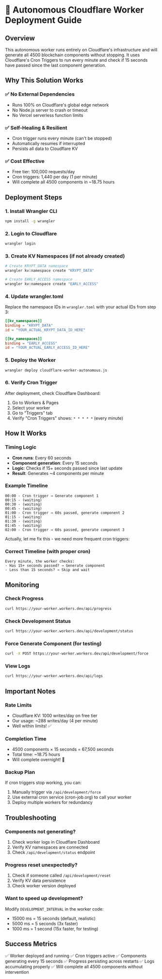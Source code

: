 # 🚀 Autonomous Cloudflare Worker Deployment Guide

## Overview
This autonomous worker runs entirely on Cloudflare's infrastructure and will generate all 4500 blockchain components without stopping. It uses Cloudflare's Cron Triggers to run every minute and check if 15 seconds have passed since the last component generation.

## Why This Solution Works

### ✅ **No External Dependencies**
- Runs 100% on Cloudflare's global edge network
- No Node.js server to crash or timeout
- No Vercel serverless function limits

### ✅ **Self-Healing & Resilient**
- Cron trigger runs every minute (can't be stopped)
- Automatically resumes if interrupted
- Persists all data to Cloudflare KV

### ✅ **Cost Effective**
- Free tier: 100,000 requests/day
- Cron triggers: 1,440 per day (1 per minute)
- Will complete all 4500 components in ~18.75 hours

## Deployment Steps

### 1. Install Wrangler CLI
```bash
npm install -g wrangler
```

### 2. Login to Cloudflare
```bash
wrangler login
```

### 3. Create KV Namespaces (if not already created)
```bash
# Create KRYPT_DATA namespace
wrangler kv:namespace create "KRYPT_DATA"

# Create EARLY_ACCESS namespace  
wrangler kv:namespace create "EARLY_ACCESS"
```

### 4. Update wrangler.toml
Replace the namespace IDs in `wrangler.toml` with your actual IDs from step 3:
```toml
[[kv_namespaces]]
binding = "KRYPT_DATA"
id = "YOUR_ACTUAL_KRYPT_DATA_ID_HERE"

[[kv_namespaces]]
binding = "EARLY_ACCESS"
id = "YOUR_ACTUAL_EARLY_ACCESS_ID_HERE"
```

### 5. Deploy the Worker
```bash
wrangler deploy cloudflare-worker-autonomous.js
```

### 6. Verify Cron Trigger
After deployment, check Cloudflare Dashboard:
1. Go to Workers & Pages
2. Select your worker
3. Go to "Triggers" tab
4. Verify "Cron Triggers" shows: `* * * * *` (every minute)

## How It Works

### Timing Logic
- **Cron runs**: Every 60 seconds
- **Component generation**: Every 15 seconds
- **Logic**: Checks if 15+ seconds passed since last update
- **Result**: Generates ~4 components per minute

### Example Timeline
```
00:00 - Cron trigger → Generate component 1
00:15 - (waiting)
00:30 - (waiting)  
00:45 - (waiting)
01:00 - Cron trigger → 60s passed, generate component 2
01:15 - (waiting)
01:30 - (waiting)
01:45 - (waiting)
02:00 - Cron trigger → 60s passed, generate component 3
```

Actually, let me fix this - we need more frequent cron triggers:

### Correct Timeline (with proper cron)
```
Every minute, the worker checks:
- Has 15+ seconds passed? → Generate component
- Less than 15 seconds? → Skip and wait
```

## Monitoring

### Check Progress
```bash
curl https://your-worker.workers.dev/api/progress
```

### Check Development Status
```bash
curl https://your-worker.workers.dev/api/development/status
```

### Force Generate Component (for testing)
```bash
curl -X POST https://your-worker.workers.dev/api/development/force
```

### View Logs
```bash
curl https://your-worker.workers.dev/api/logs
```

## Important Notes

### Rate Limits
- Cloudflare KV: 1000 writes/day on free tier
- Our usage: ~288 writes/day (4 per minute)
- Well within limits! ✅

### Completion Time
- 4500 components × 15 seconds = 67,500 seconds
- Total time: ~18.75 hours
- Will complete overnight! 🌙

### Backup Plan
If cron triggers stop working, you can:
1. Manually trigger via `/api/development/force`
2. Use external cron service (cron-job.org) to call your worker
3. Deploy multiple workers for redundancy

## Troubleshooting

### Components not generating?
1. Check worker logs in Cloudflare Dashboard
2. Verify KV namespaces are connected
3. Check `/api/development/status` endpoint

### Progress reset unexpectedly?
1. Check if someone called `/api/development/reset`
2. Verify KV data persistence
3. Check worker version deployed

### Want to speed up development?
Modify `DEVELOPMENT_INTERVAL` in the worker code:
- 15000 ms = 15 seconds (default, realistic)
- 5000 ms = 5 seconds (3x faster)
- 1000 ms = 1 second (15x faster, for testing)

## Success Metrics
✅ Worker deployed and running
✅ Cron triggers active
✅ Components generating every 15 seconds
✅ Progress persisting across restarts
✅ Logs accumulating properly
✅ Will complete all 4500 components without intervention